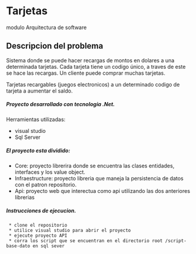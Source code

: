 # Tarjetas
modulo Arquitectura de software

## Descripcion del problema
Sistema donde se puede hacer recargas de montos en dolares a una determinada tarjetas.
Cada tarjeta tiene un codigo único, a traves de este se hace las recargas.
Un cliente puede comprar muchas tarjetas.

Tarjetas recargables (juegos electronicos) a un determinado codigo de tarjeta a aumentar el saldo.

##### Proyecto desarrollado con tecnologia .Net.
Herramientas utilizadas:
 * visual studio
 * Sql Server
 

##### El proyecto esta dividido:
* Core: proyecto librerira donde se encuentra las clases entidades, interfaces y los value object.
* Infraestructure: proyecto libreria que maneja la persistencia de datos con el patron repositorio.
* Api: proyecto web que interectua como api utilizando las dos anteriores librerias

##### Instrucciones de ejecucion.
```
 * clone el repositorio
 * utilice visual studio para abrir el proyecto
 * ejecute proyecto API
 * corra los script que se encuentran en el directorio root /script-base-dato en sql sever 
```
